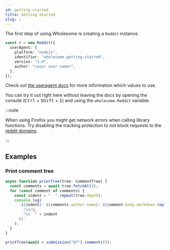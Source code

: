 ```yaml
---
id: getting-started
title: Getting Started
slug: /
---
```


The first step of using Wholesome is creating a `Reddit` instance.

```ts
const r = new Reddit({
  userAgent: {
    platform: "nodejs",
    identifier: "wholesome.getting-started",
    version: "1.0",
    author: "<your user name>",
  },
});
```

Check out [the useragent docs](/api/interfaces/useragent) for more information which values to use.

You can try it out right here without leaving the docs by opening the console (<kbd>Ctrl</kbd> + <kbd>Shift</kbd> + <kbd>I</kbd>) and using the `wholesome.Reddit` variable.

:::note

When using Firefox you might get network errors when calling library functions.
Try disabling the tracking protection to not block requests to the [reddit domains](/domains).

:::

## Examples

### Print comment tree

```ts
async function printTree(tree: CommentTree) {
  const comments = await tree.fetchAll();
  for (const comment of comments) {
    const indent = "  ".repeat(tree.depth);
    console.log(
      `${indent}- ${comments.author.name}: ${comment.body.markdown.replace(
        /\n/g,
        "\n  " + indent
      )}`
    );
  }
}

printTree(await r.submission("87").comments());
```
